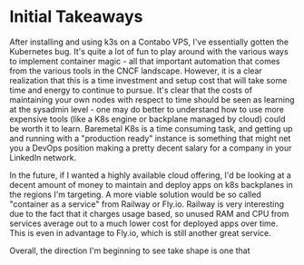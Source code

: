 # Initial Takeaways
After installing and using k3s on a Contabo VPS, I've essentially gotten the Kubernetes bug. It's quite a lot of fun to play around with the various ways to implement container magic - all that important automation that comes from the various tools in the CNCF landscape. However, it is a clear realization that this is a time investment and setup cost that will take some time and energy to continue to pursue. It's clear that the costs of maintaining your own nodes with respect to time should be seen as learning at the sysadmin level - one may do better to understand how to use more expensive tools (like a K8s engine or backplane managed by cloud) could be worth it to learn. Baremetal K8s is a time consuming task, and getting up and running with a "production ready" instance is something that might net you a DevOps position making a pretty decent salary for a company in your LinkedIn network.

In the future, if I wanted a highly available cloud offering, I'd be looking at a decent amount of money to maintain and deploy apps on k8s backplanes in the regions I'm targeting. A more viable solution would be so called "container as a service" from Railway or Fly.io. Railway is very interesting due to the fact that it charges usage based, so unused RAM and CPU from services average out to a much lower cost for deployed apps over time. This is even in advantage to Fly.io, which is still another great service. 

Overall, the direction I'm beginning to see take shape is one that 